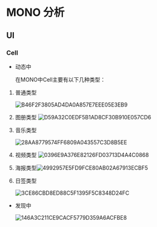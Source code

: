 # MONO 分析

## UI

### Cell

- 动态中

   在MONO中Cell主要有以下几种类型：

1. 普通类型

    ![B46F2F3805AD4DA0A857E7EEE05E3EB9](/Users/WilliamHuang/Library/Containers/com.tencent.qq/Data/Library/Caches/Images/B46F2F3805AD4DA0A857E7EEE05E3EB9.jpg )

2. 图册类型 ![D59A32C0EDF5B1AD8CF30B910E057CD6](/Users/WilliamHuang/Library/Containers/com.tencent.qq/Data/Library/Caches/Images/D59A32C0EDF5B1AD8CF30B910E057CD6.jpg)

3. 音乐类型

    ![28AA8779574FF6809A043557C3D8B5EE](/Users/WilliamHuang/Library/Containers/com.tencent.qq/Data/Library/Caches/Images/28AA8779574FF6809A043557C3D8B5EE.jpg)

4. 视频类型 ![0396E9A376E82126FD03713D4A4C0868](/Users/WilliamHuang/Library/Containers/com.tencent.qq/Data/Library/Caches/Images/0396E9A376E82126FD03713D4A4C0868.jpg)

5.  海报类型![4992957E5FD9FCE80AB02A67913ECBF5](/Users/WilliamHuang/Library/Containers/com.tencent.qq/Data/Library/Caches/Images/4992957E5FD9FCE80AB02A67913ECBF5.jpg)

6. 日签类型

    ![3CE86CBD8ED88C5F1395F5C8348D24FC](/Users/WilliamHuang/Library/Containers/com.tencent.qq/Data/Library/Caches/Images/3CE86CBD8ED88C5F1395F5C8348D24FC.jpg)

- 发现中

   ![146A3C211CE9CACF5779D359A6ACFBE8](/Users/WilliamHuang/Library/Containers/com.tencent.qq/Data/Library/Caches/Images/146A3C211CE9CACF5779D359A6ACFBE8.jpg)



